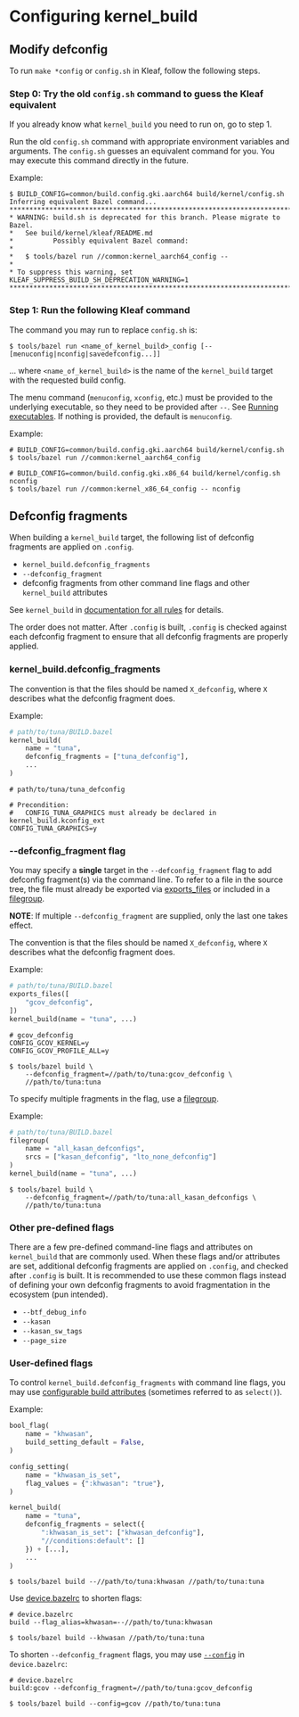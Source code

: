 # Configuring kernel\_build

## Modify defconfig

To run `make *config` or `config.sh` in Kleaf, follow the following steps.

### Step 0: Try the old `config.sh` command to guess the Kleaf equivalent

If you already know what `kernel_build` you need to run on, go to step 1.

Run the old `config.sh` command with appropriate environment variables
and arguments. The `config.sh` guesses an equivalent command for you.
You may execute this command directly in the future.

Example:

```shell
$ BUILD_CONFIG=common/build.config.gki.aarch64 build/kernel/config.sh
Inferring equivalent Bazel command...
*****************************************************************************
* WARNING: build.sh is deprecated for this branch. Please migrate to Bazel.
*   See build/kernel/kleaf/README.md
*          Possibly equivalent Bazel command:
*
*   $ tools/bazel run //common:kernel_aarch64_config --
*
* To suppress this warning, set KLEAF_SUPPRESS_BUILD_SH_DEPRECATION_WARNING=1
*****************************************************************************
```

### Step 1: Run the following Kleaf command

The command you may run to replace `config.sh` is:

```shell
$ tools/bazel run <name_of_kernel_build>_config [-- [menuconfig|nconfig|savedefconfig...]]
```

... where `<name_of_kernel_build>` is the name of the `kernel_build` target with
the requested build config.

The menu command (`menuconfig`, `xconfig`, etc.) must be provided to the
underlying executable, so they need to be provided after `--`. See
[Running executables](https://bazel.build/docs/user-manual#running-executables).
If nothing is provided, the default is `menuconfig`.

Example:

```shell
# BUILD_CONFIG=common/build.config.gki.aarch64 build/kernel/config.sh
$ tools/bazel run //common:kernel_aarch64_config

# BUILD_CONFIG=common/build.config.gki.x86_64 build/kernel/config.sh nconfig
$ tools/bazel run //common:kernel_x86_64_config -- nconfig
```

## Defconfig fragments

When building a `kernel_build` target, the following list of defconfig
fragments are applied on `.config`.

*   `kernel_build.defconfig_fragments`
*   `--defconfig_fragment`
*   defconfig fragments from other command line flags and other `kernel_build`
    attributes

See `kernel_build` in [documentation for all rules](api_reference.md) for
details.

The order does not matter. After `.config` is built, `.config` is checked
against each defconfig fragment to ensure that all defconfig fragments are
properly applied.

### kernel\_build.defconfig\_fragments

The convention is that the files should be named `X_defconfig`, where
`X` describes what the defconfig fragment does.

Example:

```python
# path/to/tuna/BUILD.bazel
kernel_build(
    name = "tuna",
    defconfig_fragments = ["tuna_defconfig"],
    ...
)
```
```shell
# path/to/tuna/tuna_defconfig

# Precondition:
#   CONFIG_TUNA_GRAPHICS must already be declared in kernel_build.kconfig_ext
CONFIG_TUNA_GRAPHICS=y
```

### --defconfig_fragment flag

You may specify a **single** target in the `--defconfig_fragment` flag to
add defconfig fragment(s) via the command line. To refer to a file in the
source tree, the file must already be exported via
[exports_files](https://bazel.build/reference/be/functions#exports_files)
or included in a
[filegroup](https://bazel.build/reference/be/general#filegroup).

**NOTE**: If multiple `--defconfig_fragment` are supplied, only the last
one takes effect.

The convention is that the files should be named `X_defconfig`, where
`X` describes what the defconfig fragment does.

Example:

```python
# path/to/tuna/BUILD.bazel
exports_files([
    "gcov_defconfig",
])
kernel_build(name = "tuna", ...)
```
```shell
# gcov_defconfig
CONFIG_GCOV_KERNEL=y
CONFIG_GCOV_PROFILE_ALL=y
```
```shell
$ tools/bazel build \
    --defconfig_fragment=//path/to/tuna:gcov_defconfig \
    //path/to/tuna:tuna
```

To specify multiple fragments in the flag, use a
[filegroup](https://bazel.build/reference/be/general#filegroup).

Example:

```python
# path/to/tuna/BUILD.bazel
filegroup(
    name = "all_kasan_defconfigs",
    srcs = ["kasan_defconfig", "lto_none_defconfig"]
)
kernel_build(name = "tuna", ...)
```
```shell
$ tools/bazel build \
    --defconfig_fragment=//path/to/tuna:all_kasan_defconfigs \
    //path/to/tuna:tuna
```

### Other pre-defined flags

There are a few pre-defined command-line flags and attributes on `kernel_build`
that are commonly used. When these flags and/or attributes are set, additional
defconfig fragments are applied on `.config`, and checked after `.config` is
built. It is recommended to use these common flags instead of defining your
own defconfig fragments to avoid fragmentation in the ecosystem (pun intended).

*   `--btf_debug_info`
*   `--kasan`
*   `--kasan_sw_tags`
*   `--page_size`

### User-defined flags

To control `kernel_build.defconfig_fragments` with command line flags,
you may use
[configurable build attributes](https://bazel.build/docs/configurable-attributes)
(sometimes referred to as `select()`).

Example:

```python
bool_flag(
    name = "khwasan",
    build_setting_default = False,
)

config_setting(
    name = "khwasan_is_set",
    flag_values = {":khwasan": "true"},
)

kernel_build(
    name = "tuna",
    defconfig_fragments = select({
        ":khwasan_is_set": ["khwasan_defconfig"],
        "//conditions:default": []
    }) + [...],
    ...
)
```
```shell
$ tools/bazel build --//path/to/tuna:khwasan //path/to/tuna:tuna
```

Use [device.bazelrc](impl.md#bazelrc-files) to shorten flags:

```text
# device.bazelrc
build --flag_alias=khwasan=--//path/to/tuna:khwasan
```

```shell
$ tools/bazel build --khwasan //path/to/tuna:tuna
```

To shorten `--defconfig_fragment` flags, you may use
[`--config`](https://bazel.build/run/bazelrc#config) in `device.bazelrc`:

```text
# device.bazelrc
build:gcov --defconfig_fragment=//path/to/tuna:gcov_defconfig
```
```shell
$ tools/bazel build --config=gcov //path/to/tuna:tuna
```
